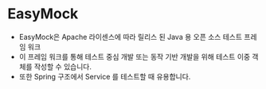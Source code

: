 # EasyMock
- EasyMock은 Apache 라이센스에 따라 릴리스 된 Java 용 오픈 소스 테스트 프레임 워크  
- 이 프레임 워크를 통해 테스트 중심 개발 또는 동작 기반 개발을 위해 테스트 이중 객체를 작성할 수 있습니다.
- 또한 Spring 구조에서 Service 를 테스트할 때 유용합니다.
